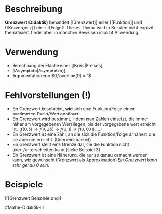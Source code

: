 # Beschreibung
**Grenzwert (Didaktik)** behandelt [[Grenzwert]] einer [[Funktion]] und [[Konvergenz]] einer [[Folge]]. 
Dieses Thema wird in Schulen nicht explizit thematisiert, finder aber in manchen Beweisen implizit Anwendung.

# Verwendung
- Berechnung der Fläche einer [[Kreis|Kreises]] 
- [[Asymptote|Asymptoten]]
- Argumentation von $0,\overline{9} = 1$ 


# Fehlvorstellungen (!)
- Ein Grenzwert beschreibt, **wie** sich eine Funktion/Folge einem bestimmten Punkt/Wert annähert.
- Ein Grenzwert wird bestimmt, indem man Zahlen einsetzt, die immer näher am vorgegebenen Wert liegen, bis der vorgegebene wert erreicht ist. ($f(0,5) \to f(0,25) \to f(0,1) \to f(0,001), ...$)
- Ein Grenzwert ist eine Zahl, an die sich die Funktion/Folge annähert, die sie aber nie erreicht. (Unerreichbarkeit)
- Ein Grenzwert stellt eine Grenze dar, die die Funktion nicht über-/unterschreiten kann (siehe Beispiel 3)
- Ein Grenzwert ist eine Näherung, die nur so genau gemacht werden kann, wie gewünscht (Grenzwert als Approximation)
*Ein Grenzwert kann sehr genau 0 sein.*



# Beispiele
![[Grenzwert Beispiele.png]]

#Mathe-Didaktik-III 